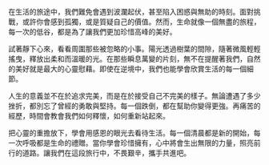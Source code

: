 在生活的旅途中，我們難免會遇到波瀾起伏，甚至陷入困惑與無助的時刻。面對挑戰，或許你會感到孤獨，或是質疑自己的價值。然而，生命就像一個無盡的旅程，每一次的低谷，都是為了讓我們更加珍惜高峰的美好。

試著靜下心來，看看周圍那些被忽略的小事。陽光透過樹葉的間隙，隨著微風輕輕搖曳，釋放出柔和而溫暖的光。在那些瞬息萬變的片刻，無不在提醒著我們，自然的美好就是最大的心靈慰藉。即使在逆境中，我們也能學會欣賞生活的每一個細節。

人生的意義並不在於追求完美，而是在於接受自己不完美的樣子。無論遭遇了多少挫折，都別忘了曾經的勇敢與堅持。每一個跌倒，都在幫助你變得更強。再痛苦的經歷，時間會教會我們如何釋懷，如何重新站起來。

把心靈的重擔放下，學會用感恩的眼光去看待生活。每一個清晨都是新的開始，每一次呼吸都是生命的禮贈。當你學會珍惜擁有，心中將會生出無限的力量，照亮前行的道路。讓我們在這段旅行中，不畏艱辛，攜手共進吧。